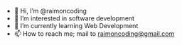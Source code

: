 - 👋 Hi, I’m @raimoncoding
- 👀 I’m interested in software development 
- 🌱 I’m currently learning Web Development 
- 📫 How to reach me; mail to raimoncoding@gmail.com

<!---
raimoncoding/raimoncoding is a ✨ special ✨ repository because its `README.md` (this file) appears on your GitHub profile.
You can click the Preview link to take a look at your changes.
--->
